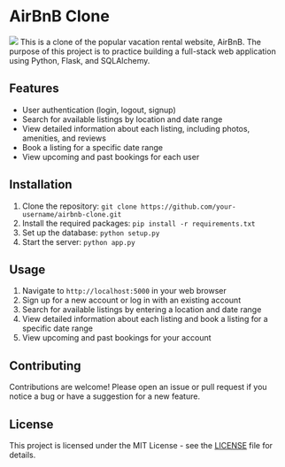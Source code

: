 # AirBnB Clone
<img src="https://miro.medium.com/v2/resize:fit:1358/0*NChTo-XqLOxLabIW" >
This is a clone of the popular vacation rental website, AirBnB. The purpose of this project is to practice building a full-stack web application using Python, Flask, and SQLAlchemy.

## Features

- User authentication (login, logout, signup)
- Search for available listings by location and date range
- View detailed information about each listing, including photos, amenities, and reviews
- Book a listing for a specific date range
- View upcoming and past bookings for each user

## Installation

1. Clone the repository: `git clone https://github.com/your-username/airbnb-clone.git`
2. Install the required packages: `pip install -r requirements.txt`
3. Set up the database: `python setup.py`
4. Start the server: `python app.py`

## Usage

1. Navigate to `http://localhost:5000` in your web browser
2. Sign up for a new account or log in with an existing account
3. Search for available listings by entering a location and date range
4. View detailed information about each listing and book a listing for a specific date range
5. View upcoming and past bookings for your account

## Contributing

Contributions are welcome! Please open an issue or pull request if you notice a bug or have a suggestion for a new feature.

## License

This project is licensed under the MIT License - see the [LICENSE](LICENSE) file for details.

